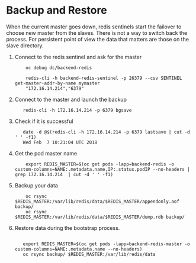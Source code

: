 # Backup and Restore

When the current master goes down, redis sentinels start the failover to choose new master from the slaves.
There is not a way to switch back the process.
For persistent point of view the data that matters are those on the slave directory.

1. Connect to the redis sentinel and ask for the master

    ```shell
        oc debug dc/backend-redis
    
        redis-cli -h backend-redis-sentinel -p 26379 --csv SENTINEL get-master-addr-by-name mymaster
        "172.16.14.214","6379"
    ```

2. Connect to the master and launch the backup

    ```shell
       redis-cli -h 172.16.14.214 -p 6379 bgsave       
    ```
    
3. Check if it is successful

    ```shell
       date -d @$(redis-cli -h 172.16.14.214 -p 6379 lastsave | cut -d ' ' -f1)
       Wed Feb  7 10:21:04 UTC 2018
    ```

4. Get the pod master name

    ```shell
        export REDIS_MASTER=$(oc get pods -lapp=backend-redis -o custom-columns=NAME:.metadata.name,IP:.status.podIP --no-headers | grep 172.16.14.214  | cut -d ' ' -f1)
    ```
    
5. Backup your data

    ```shell
        oc rsync $REDIS_MASTER:/var/lib/redis/data/$REDIS_MASTER/appendonly.aof backup/
        oc rsync $REDIS_MASTER:/var/lib/redis/data/$REDIS_MASTER/dump.rdb backup/
    ```

6. Restore data during the bootstrap process.

    ```shell
       
       export REDIS_MASTER=$(oc get pods -lapp=backend-redis-master -o custom-columns=NAME:.metadata.name --no-headers)
       oc rsync backup/ $REDIS_MASTER:/var/lib/redis/data
    ```